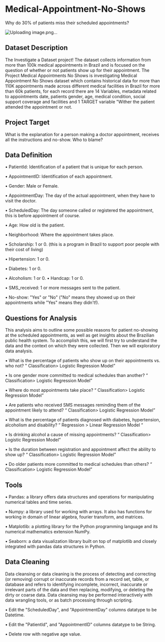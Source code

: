 # Medical-Appointment-No-Shows
Why do 30% of patients miss their scheduled appointments?


![Uploading image.png…]()




## Dataset Description
The Investigate a Dataset project! The dataset collects information from more than 100k medical appointments in Brazil and is focused on the question of whether or not patients show up for their appointment. The Project Medical Appointments No Shows is investigating Medical Appointment No Shows dataset which contains historical data for more than 110K appointments made across different medical facilities in Brazil for more than 60k patients, for each record there are 14 Variables, metadata related to appointments date, patients gender, age, medical condition, social support coverage and facilities and 1 TARGET variable "Wither the patient attended the appointment or not.

## Project Target
What is the explanation for a person making a doctor appointment, receives all the instructions and no-show. Who to blame?

## Data Definition
•	PatientId: Identification of a patient that is unique for each person.

•	AppointmentID: Identification of each appointment.

•	Gender: Male or Female.

•	AppointmentDay: The day of the actual appointment, when they have to visit the doctor.

•	ScheduledDay: The day someone called or registered the appointment, this is before appointment of course.

•	Age: How old is the patient.

•	Neighborhood: Where the appointment takes place.

•	Scholarship: 1 or 0. (this is a program in Brazil to support poor people with their cost of living)

•	Hipertension: 1 or 0.

•	Diabetes: 1 or 0.

•	Alcoholism: 1 or 0.
•	Handcap: 1 or 0.

•	SMS_received: 1 or more messages sent to the patient.

•	No-show: "Yes" or "No" ("No" means they showed up on their appointments while "Yes" means they didn't!).

## Questions for Analysis
This analysis aims to outline some possible reasons for patient no-showing at the scheduled appointments, as well as get insights about the Brazilian public health system. To accomplish this, we will first try to understand the data and the context on which they were collected. Then we will exploratory data analysis.

•	What is the percentage of patients who show up on their appointments vs. who not? " Classification> Logistic Regression Model”

•	Is one gender more committed to medical schedules than another? “ Classification> Logistic Regression Model”

•	Where do most appointments take place? “ Classification> Logistic Regression Model”

•	Are patients who received SMS messages reminding them of the appointment likely to attend? “ Classification> Logistic Regression Model”

•	What is the percentage of patients diagnosed with diabetes, hypertension, alcoholism and disability? “ Regression > Linear Regression Model “

•	Is drinking alcohol a cause of missing appointments? “ Classification> Logistic Regression Model”

•	Is the duration between registration and appointment affect the ability to show up? “ Classification> Logistic Regression Model”

•	Do older patients more committed to medical schedules than others? “ Classification> Logistic Regression Model”


## Tools 
•	Pandas: a library offers data structures and operations for manipulating numerical tables and time series.

•	Numpy: a library used for working with arrays. It also has functions for working in domain of linear algebra, fourier transform, and matrices.

•	Matplotlib: a plotting library for the Python programming language and its numerical mathematics extension NumPy.

•	Seaborn: a data visualization library built on top of matplotlib and closely integrated with pandas data structures in Python.

## Data Cleaning 
Data cleansing or data cleaning is the process of detecting and correcting (or removing) corrupt or inaccurate records from a record set, table, or database and refers to identifying incomplete, incorrect, inaccurate or irrelevant parts of the data and then replacing, modifying, or deleting the dirty or coarse data. 
Data cleansing may be performed interactively with data wrangling tools, or as batch processing through scripting.

•	Edit the "ScheduledDay", and "AppointmentDay" columns datatype to be Datetime.

•	Edit the "PatientId", and "AppointmentID" columns datatype to be String.

•	Delete row with negative age value.


